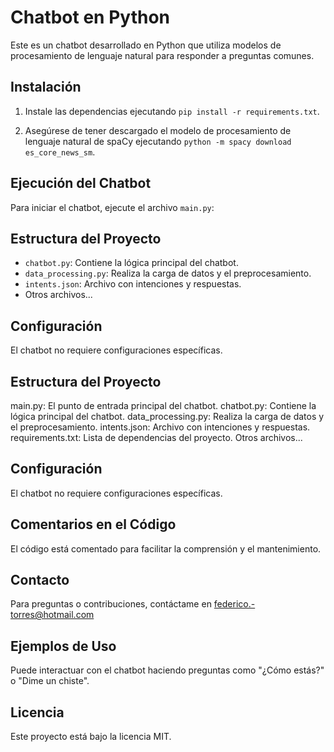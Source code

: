 # Chatbot en Python

Este es un chatbot desarrollado en Python que utiliza modelos de procesamiento de lenguaje natural para responder a preguntas comunes. 

## Instalación

1. Instale las dependencias ejecutando `pip install -r requirements.txt`.

2. Asegúrese de tener descargado el modelo de procesamiento de lenguaje natural de spaCy ejecutando `python -m spacy download es_core_news_sm`.

## Ejecución del Chatbot

Para iniciar el chatbot, ejecute el archivo `main.py`:

## Estructura del Proyecto

- `chatbot.py`: Contiene la lógica principal del chatbot.
- `data_processing.py`: Realiza la carga de datos y el preprocesamiento.
- `intents.json`: Archivo con intenciones y respuestas.
- Otros archivos...

## Configuración

El chatbot no requiere configuraciones específicas.

## Estructura del Proyecto

main.py: El punto de entrada principal del chatbot.
chatbot.py: Contiene la lógica principal del chatbot.
data_processing.py: Realiza la carga de datos y el preprocesamiento.
intents.json: Archivo con intenciones y respuestas.
requirements.txt: Lista de dependencias del proyecto.
Otros archivos...

## Configuración
El chatbot no requiere configuraciones específicas.

## Comentarios en el Código
El código está comentado para facilitar la comprensión y el mantenimiento.

## Contacto
Para preguntas o contribuciones, contáctame en federico.-torres@hotmail.com 

## Ejemplos de Uso
Puede interactuar con el chatbot haciendo preguntas como "¿Cómo estás?" o "Dime un chiste".

## Licencia
Este proyecto está bajo la licencia MIT.